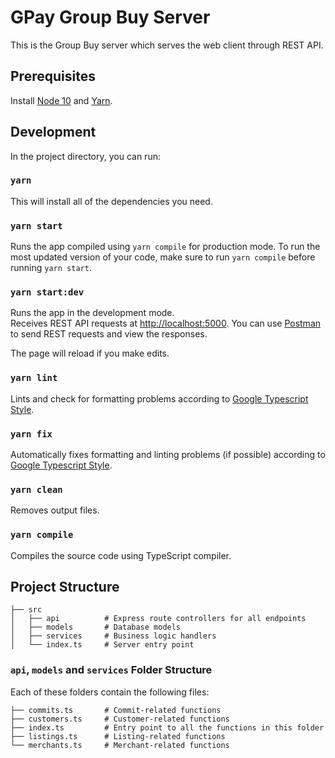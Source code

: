 # GPay Group Buy Server

This is the Group Buy server which serves the web client through REST API.

## Prerequisites
Install [Node 10](nodejs.org) and [Yarn](classic.yarnpkg.com/en/docs/install/).

## Development

In the project directory, you can run:

### `yarn`
This will install all of the dependencies you need.

### `yarn start`
Runs the app compiled using `yarn compile` for production mode.
To run the most updated version of your code, make sure to run `yarn compile`
before running `yarn start`.

### `yarn start:dev`

Runs the app in the development mode.<br />
Receives REST API requests at [http://localhost:5000](http://localhost:5000).
You can use [Postman](https://www.postman.com/downloads/) to send REST requests
and view the responses.<br />

The page will reload if you make edits.

### `yarn lint`

Lints and check for formatting problems according to [Google Typescript Style](https://github.com/google/gts).

### `yarn fix`

Automatically fixes formatting and linting problems (if possible) according to
[Google Typescript Style](https://github.com/google/gts).

### `yarn clean`

Removes output files.

### `yarn compile`

Compiles the source code using TypeScript compiler.

## Project Structure

```
├── src
│   ├── api          # Express route controllers for all endpoints
│   ├── models       # Database models
│   ├── services     # Business logic handlers
│   └── index.ts     # Server entry point
```

### `api`, `models` and `services` Folder Structure

Each of these folders contain the following files:

```
├── commits.ts       # Commit-related functions
├── customers.ts     # Customer-related functions
├── index.ts         # Entry point to all the functions in this folder
├── listings.ts      # Listing-related functions
└── merchants.ts     # Merchant-related functions
```
